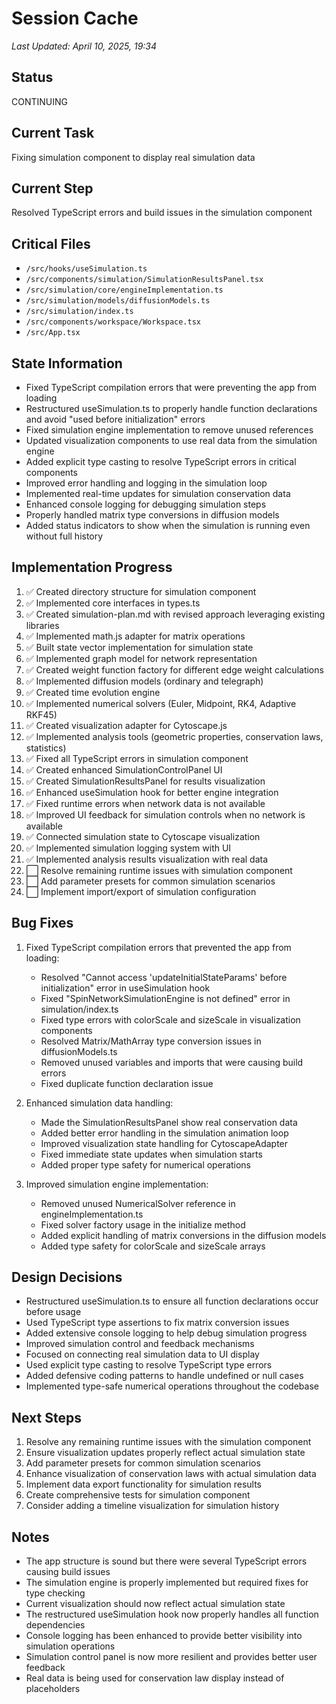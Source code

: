 # Session Cache

*Last Updated: April 10, 2025, 19:34*

## Status
CONTINUING

## Current Task
Fixing simulation component to display real simulation data 

## Current Step
Resolved TypeScript errors and build issues in the simulation component

## Critical Files
- `/src/hooks/useSimulation.ts`
- `/src/components/simulation/SimulationResultsPanel.tsx`
- `/src/simulation/core/engineImplementation.ts`
- `/src/simulation/models/diffusionModels.ts`
- `/src/simulation/index.ts`
- `/src/components/workspace/Workspace.tsx`
- `/src/App.tsx`

## State Information
- Fixed TypeScript compilation errors that were preventing the app from loading
- Restructured useSimulation.ts to properly handle function declarations and avoid "used before initialization" errors
- Fixed simulation engine implementation to remove unused references
- Updated visualization components to use real data from the simulation engine
- Added explicit type casting to resolve TypeScript errors in critical components
- Improved error handling and logging in the simulation loop
- Implemented real-time updates for simulation conservation data
- Enhanced console logging for debugging simulation steps
- Properly handled matrix type conversions in diffusion models
- Added status indicators to show when the simulation is running even without full history

## Implementation Progress
1. ✅ Created directory structure for simulation component
2. ✅ Implemented core interfaces in types.ts
3. ✅ Created simulation-plan.md with revised approach leveraging existing libraries
4. ✅ Implemented math.js adapter for matrix operations
5. ✅ Built state vector implementation for simulation state
6. ✅ Implemented graph model for network representation
7. ✅ Created weight function factory for different edge weight calculations
8. ✅ Implemented diffusion models (ordinary and telegraph)
9. ✅ Created time evolution engine
10. ✅ Implemented numerical solvers (Euler, Midpoint, RK4, Adaptive RKF45)
11. ✅ Created visualization adapter for Cytoscape.js
12. ✅ Implemented analysis tools (geometric properties, conservation laws, statistics)
13. ✅ Fixed all TypeScript errors in simulation component
14. ✅ Created enhanced SimulationControlPanel UI
15. ✅ Created SimulationResultsPanel for results visualization
16. ✅ Enhanced useSimulation hook for better engine integration
17. ✅ Fixed runtime errors when network data is not available
18. ✅ Improved UI feedback for simulation controls when no network is available
19. ✅ Connected simulation state to Cytoscape visualization
20. ✅ Implemented simulation logging system with UI
21. ✅ Implemented analysis results visualization with real data
22. ⬜ Resolve remaining runtime issues with simulation component
23. ⬜ Add parameter presets for common simulation scenarios
24. ⬜ Implement import/export of simulation configuration

## Bug Fixes
1. Fixed TypeScript compilation errors that prevented the app from loading:
   - Resolved "Cannot access 'updateInitialStateParams' before initialization" error in useSimulation hook
   - Fixed "SpinNetworkSimulationEngine is not defined" error in simulation/index.ts
   - Fixed type errors with colorScale and sizeScale in visualization components
   - Resolved Matrix/MathArray type conversion issues in diffusionModels.ts
   - Removed unused variables and imports that were causing build errors
   - Fixed duplicate function declaration issue

2. Enhanced simulation data handling:
   - Made the SimulationResultsPanel show real conservation data
   - Added better error handling in the simulation animation loop
   - Improved visualization state handling for CytoscapeAdapter
   - Fixed immediate state updates when simulation starts
   - Added proper type safety for numerical operations

3. Improved simulation engine implementation:
   - Removed unused NumericalSolver reference in engineImplementation.ts
   - Fixed solver factory usage in the initialize method
   - Added explicit handling of matrix conversions in the diffusion models
   - Added type safety for colorScale and sizeScale arrays

## Design Decisions
- Restructured useSimulation.ts to ensure all function declarations occur before usage
- Used TypeScript type assertions to fix matrix conversion issues
- Added extensive console logging to help debug simulation progress
- Improved simulation control and feedback mechanisms
- Focused on connecting real simulation data to UI display
- Used explicit type casting to resolve TypeScript type errors
- Added defensive coding patterns to handle undefined or null cases
- Implemented type-safe numerical operations throughout the codebase

## Next Steps
1. Resolve any remaining runtime issues with the simulation component
2. Ensure visualization updates properly reflect actual simulation state
3. Add parameter presets for common simulation scenarios
4. Enhance visualization of conservation laws with actual simulation data
5. Implement data export functionality for simulation results
6. Create comprehensive tests for simulation component
7. Consider adding a timeline visualization for simulation history

## Notes
- The app structure is sound but there were several TypeScript errors causing build issues
- The simulation engine is properly implemented but required fixes for type checking
- Current visualization should now reflect actual simulation state
- The restructured useSimulation hook now properly handles all function dependencies
- Console logging has been enhanced to provide better visibility into simulation operations
- Simulation control panel is now more resilient and provides better user feedback
- Real data is being used for conservation law display instead of placeholders